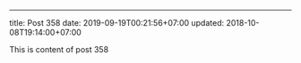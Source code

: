 ---
title: Post 358
date: 2019-09-19T00:21:56+07:00
updated: 2018-10-08T19:14:00+07:00

This is content of post 358